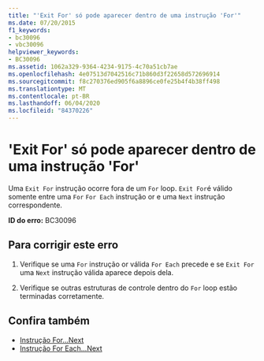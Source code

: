 ```yaml
---
title: "'Exit For' só pode aparecer dentro de uma instrução 'For'"
ms.date: 07/20/2015
f1_keywords:
- bc30096
- vbc30096
helpviewer_keywords:
- BC30096
ms.assetid: 1062a329-9364-4234-9175-4c70a51cb7ae
ms.openlocfilehash: 4e07513d7042516c71b860d3f22658d572696914
ms.sourcegitcommit: f8c270376ed905f6a8896ce0fe25b4f4b38ff498
ms.translationtype: MT
ms.contentlocale: pt-BR
ms.lasthandoff: 06/04/2020
ms.locfileid: "84370226"
---
```

# <a name="exit-for-can-only-appear-inside-a-for-statement"></a>'Exit For' só pode aparecer dentro de uma instrução 'For'
Uma `Exit For` instrução ocorre fora de um `For` loop. `Exit For`é válido somente entre uma `For` `For Each` instrução or e uma `Next` instrução correspondente.  
  
 **ID do erro:** BC30096  
  
## <a name="to-correct-this-error"></a>Para corrigir este erro  
  
1. Verifique se uma `For` instrução or válida `For Each` precede e se `Exit For` uma `Next` instrução válida aparece depois dela.  
  
2. Verifique se outras estruturas de controle dentro do `For` loop estão terminadas corretamente.  
  
## <a name="see-also"></a>Confira também

- [Instrução For...Next](../language-reference/statements/for-next-statement.md)
- [Instrução For Each...Next](../language-reference/statements/for-each-next-statement.md)
